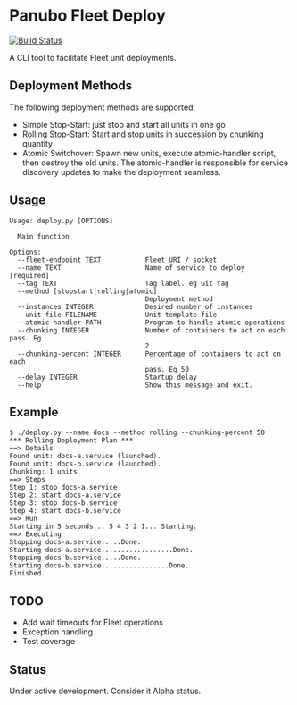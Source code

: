 # Panubo Fleet Deploy

[![Build Status](https://travis-ci.org/panubo/fleet-deploy.svg?branch=master)](https://travis-ci.org/panubo/fleet-deploy)

A CLI tool to facilitate Fleet unit deployments.

## Deployment Methods

The following deployment methods are supported:

- Simple Stop-Start: just stop and start all units in one go
- Rolling Stop-Start: Start and stop units in succession by chunking quantity
- Atomic Switchover: Spawn new units, execute atomic-handler script, then destroy the old units. The atomic-handler
is responsible for service discovery updates to make the deployment seamless.

## Usage

```
Usage: deploy.py [OPTIONS]

  Main function

Options:
  --fleet-endpoint TEXT           Fleet URI / socket
  --name TEXT                     Name of service to deploy  [required]
  --tag TEXT                      Tag label. eg Git tag
  --method [stopstart|rolling|atomic]
                                  Deployment method
  --instances INTEGER             Desired number of instances
  --unit-file FILENAME            Unit template file
  --atomic-handler PATH           Program to handle atomic operations
  --chunking INTEGER              Number of containers to act on each pass. Eg
                                  2
  --chunking-percent INTEGER      Percentage of containers to act on each
                                  pass. Eg 50
  --delay INTEGER                 Startup delay
  --help                          Show this message and exit.
```

## Example

```
$ ./deploy.py --name docs --method rolling --chunking-percent 50
*** Rolling Deployment Plan ***
==> Details
Found unit: docs-a.service (launched).
Found unit: docs-b.service (launched).
Chunking: 1 units
==> Steps
Step 1: stop docs-a.service
Step 2: start docs-a.service
Step 3: stop docs-b.service
Step 4: start docs-b.service
==> Run
Starting in 5 seconds... 5 4 3 2 1... Starting.
==> Executing
Stopping docs-a.service.....Done.
Starting docs-a.service..................Done.
Stopping docs-b.service.....Done.
Starting docs-b.service.................Done.
Finished.
```

## TODO

- Add wait timeouts for Fleet operations 
- Exception handling
- Test coverage

## Status

Under active development. Consider it Alpha status.
